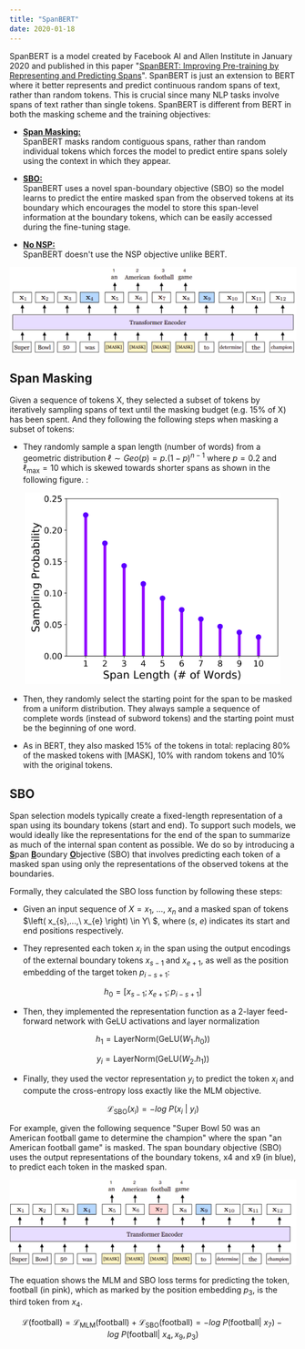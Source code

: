 ```yaml
---
title: "SpanBERT"
date: 2020-01-18
---
```


SpanBERT is a model created by Facebook AI and Allen Institute in
January 2020 and published in this paper "[SpanBERT: Improving
Pre-training by Representing and Predicting
Spans](https://arxiv.org/pdf/1907.10529.pdf)". SpanBERT is just an
extension to BERT where it better represents and predict continuous
random spans of text, rather than random tokens. This is crucial since
many NLP tasks involve spans of text rather than single tokens. SpanBERT
is different from BERT in both the masking scheme and the training
objectives:

-   <u><strong>Span Masking:</strong></u>\
    SpanBERT masks random contiguous spans, rather than random
    individual tokens which forces the model to predict entire spans
    solely using the context in which they appear.

-   <u><strong>SBO:</strong></u>\
    SpanBERT uses a novel span-boundary objective (SBO) so the
    model learns to predict the entire masked span from the observed
    tokens at its boundary which encourages the model to store this
    span-level information at the boundary tokens, which can be easily
    accessed during the fine-tuning stage.

-   <u><strong>No NSP:</strong></u>\
    SpanBERT doesn't use the NSP objective unlike BERT.

<div align="center">
    <img src="media/SpanBERT/image1.png" width=750>
</div>

Span Masking
------------

Given a sequence of tokens X, they selected a subset of tokens by
iteratively sampling spans of text until the masking budget (e.g. 15% of
X) has been spent. And they following the following steps when masking a
subset of tokens:

-   They randomly sample a span length (number of words) from a
    geometric distribution
    $\ell \sim Geo(p) = p.\left( 1 - p \right)^{n - 1}$ where
    $p = 0.2$ and $\ell_{\max} = 10$ which is skewed towards shorter
    spans as shown in the following figure. :

<div align="center">
    <img src="media/SpanBERT/image2.png" width=450>
</div>

-   Then, they randomly select the starting point for the span to be
    masked from a uniform distribution. They always sample a sequence
    of complete words (instead of subword tokens) and the starting
    point must be the beginning of one word.

-   As in BERT, they also masked 15% of the tokens in total: replacing
    80% of the masked tokens with \[MASK\], 10% with random tokens and
    10% with the original tokens.

SBO
---

Span selection models typically create a fixed-length representation of
a span using its boundary tokens (start and end). To support such
models, we would ideally like the representations for the end of the
span to summarize as much of the internal span content as possible. We
do so by introducing a <u><strong>S</strong></u>pan <u><strong>B</strong></u>oundary
<u><strong>O</strong></u>bjective (SBO) that involves predicting each token of a
masked span using only the representations of the observed tokens at the
boundaries.

Formally, they calculated the SBO loss function by following these
steps:

-   Given an input sequence of $X = x_{1},\ ...,\ x_{n}$ and a masked
    span of tokens $\left( x_{s},...,\ x_{e} \right) \in Y\ $, where
    $\left( s,\ e \right)$ indicates its start and end positions
    respectively.

-   They represented each token $x_{i}$ in the span using the output
    encodings of the external boundary tokens $x_{s - 1}$ and
    $x_{e + 1}$, as well as the position embedding of the target token
    $p_{i - s + 1}$:

$$h_{0} = \left\lbrack x_{s - 1};x_{e + 1};p_{i - s + 1} \right\rbrack$$

-   Then, they implemented the representation function as a 2-layer
    feed-forward network with GeLU activations and layer normalization

$$h_{1} = \text{LayerNorm}\left( \text{GeLU}\left( W_{1}.h_{0} \right) \right)$$

$$y_{i} = \text{LayerNorm}\left( \text{GeLU}\left( W_{2}.h_{1} \right) \right)$$

-   Finally, they used the vector representation $y_{i}$ to predict the
    token $x_{i}$ and compute the cross-entropy loss exactly like the
    MLM objective.

$$\mathcal{L}_{\text{SBO}}\left( x_{i} \right) = - log\ P\left( x_{i}\  \middle| \ y_{i} \right)$$

For example, given the following sequence "Super Bowl 50 was an American
football game to determine the champion" where the span "an American
football game" is masked. The span boundary objective (SBO) uses the
output representations of the boundary tokens, x4 and x9 (in blue), to
predict each token in the masked span.

<div align="center">
    <img src="media/SpanBERT/image3.png" width=750>
</div>

The equation shows the MLM and SBO loss terms for predicting the token,
football (in pink), which as marked by the position embedding $p_{3}$,
is the third token from $x_{4}$.

$$\mathcal{L}\left( \text{football} \right) = \mathcal{L}_{\text{MLM}}\left( \text{football} \right) + \mathcal{L}_{\text{SBO}}\left( \text{football} \right) = - log\ P\left( \text{football} \middle| \ x_{7} \right) - log\ P\left( \text{football} \middle| \ x_{4},x_{9},p_{3} \right)$$
